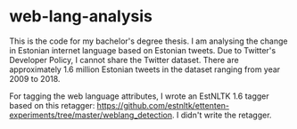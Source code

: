 # web-lang-analysis
This is the code for my bachelor's degree thesis. I am analysing the change in Estonian internet language based on Estonian tweets.
Due to Twitter's Developer Policy, I cannot share the Twitter dataset. There are approximately 1.6 million Estonian tweets in the dataset ranging from year 2009 to 2018.

For tagging the web language attributes, I wrote an EstNLTK 1.6 tagger based on this retagger: https://github.com/estnltk/ettenten-experiments/tree/master/weblang_detection. I didn't write the retagger.
